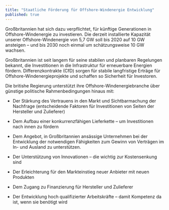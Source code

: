 ```yaml
---
title: "Staatliche Förderung für Offshore-Windenergie Entwicklung"
published: true
---
```


Großbritannien hat sich dazu verpflichtet, für künftige Generationen in Offshore-Windenergie zu investieren. Die derzeit installierte Kapazität unserer Offshore-Windenergie von 5,7 GW soll bis 2020 auf 10 GW ansteigen – und bis 2030 noch einmal um schätzungsweise 10 GW wachsen.

Großbritannien ist seit langem für seine stabilen und planbaren Regelungen bekannt, die Investitionen in die Infrastruktur für erneuerbare Energien fördern. Differenzkontrakte (CfD) sorgen für stabile langfristige Erträge für Offshore-Windenergieprojekte und schaffen so Sicherheit für Investoren.

Die britishe Regierung unterstützt ihre Offshore-Windenergiebranche über günstige politische Rahmenbedingungen hinaus mit:

- Der Stärkung des Vertrauens in den Markt und Sichtbarmachung der Nachfrage (entscheidende Faktoren für Investitionen von Seiten der Hersteller und Zulieferer)

- Dem Aufbau einer konkurrenzfähigen Lieferkette – um Investitionen nach innen zu fördern

- Dem Angebot, in Großbritannien ansässige Unternehmen bei der Entwicklung der notwendigen Fähigkeiten zum Gewinn von Verträgen im In- und Ausland zu unterstützen.

- Der Unterstützung von Innovationen – die wichtig zur Kostensenkung sind

- Der Erleichterung für den Markteinstieg neuer Anbieter mit neuen Produkten

- Dem Zugang zu Finanzierung für Hersteller und Zulieferer

- Der Entwicklung hoch qualifizierter Arbeitskräfte – damit Kompetenz da ist, wenn sie benötigt wird
